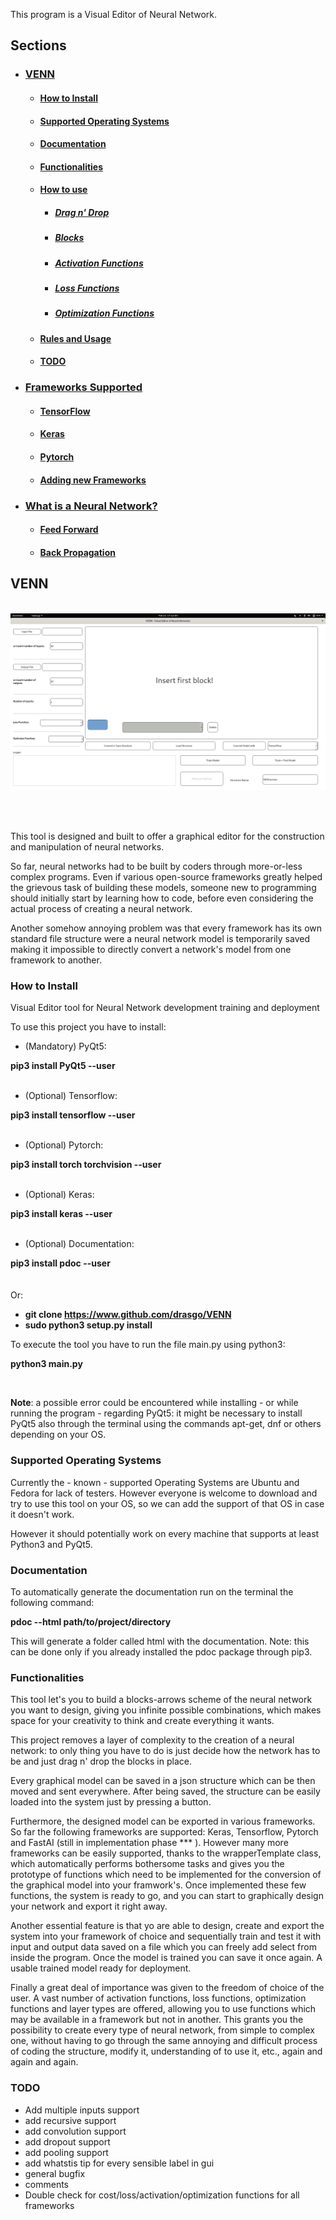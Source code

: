 This program is a Visual Editor of Neural Network.


## Sections

* ### [VENN](#VENN)
    * #### [How to Install](#install)
    * #### [Supported Operating Systems](#ossupport)
    * #### [Documentation](#documentation)
    * #### [Functionalities](#funcs)
    * #### <a href="Manual/HOWTO.md#howto">How to use</a>
      * ##### <a href="Manual/HOWTO.md#dragdrop">Drag n' Drop</a>
      * ##### <a href="Manual/HOWTO.md#blocks">Blocks</a>
      * ##### <a href="Manual/HOWTO.md#archs">Activation Functions</a>
      * ##### <a href="Manual/HOWTO.md#loss">Loss Functions</a>
      * ##### <a href="Manual/HOWTO.md#optim">Optimization Functions</a>
    * #### <a href="Manual/rules.md#rules">Rules and Usage</a>
    * #### [TODO](#todo)
* ### <a href="Manual/frameworks.md#frames">Frameworks Supported</a>
    * #### <a href="Manual/frameworks.md#tensor">TensorFlow</a>
    * #### <a href="Manual/frameworks.md#keras">Keras</a>
    * #### <a href="Manual/frameworks.md#pytorch">Pytorch</a>
    * #### <a href="Manual/frameworks.md#otherframes">Adding new Frameworks</a>
* ### <a href="Manual/neuralnetwork.md#whatis">What is a Neural Network?</a>
    * #### <a href="Manual/neuralnetwork.md#feedfor">Feed Forward</a>
    * #### <a href="Manual/neuralnetwork.md#backprop">Back Propagation</a>


## <a name="VENN"></a> VENN


<br />
<img src="Manual/Images/VENN.jpg" />

<br /><br />

This tool is designed and built to offer a graphical editor for the construction and manipulation of neural networks.

So far, neural networks had to be built by coders through more-or-less complex programs. Even if various open-source frameworks greatly helped the grievous task of building these models, someone new to programming should initially start by learning how to code, before even considering  the actual process of creating a neural network.

Another somehow annoying problem was that every framework has its own standard file structure were a neural network model is temporarily saved making it impossible to directly convert a network's model from one framework to another.


### <a name="install"></a>How to Install


Visual Editor tool for Neural Network development training and deployment

To use this project you have to install:

- (Mandatory) PyQt5:

<b>pip3 install PyQt5 --user</b>
<br /><br />
- (Optional) Tensorflow:

<b>pip3 install tensorflow --user</b>
<br /><br />
- (Optional) Pytorch:

<b>pip3 install torch torchvision --user</b>
<br /><br />
- (Optional) Keras:

<b>pip3 install keras --user</b>
<br /><br />
- (Optional) Documentation:

<b>pip3 install pdoc --user</b>
<br /><br /><br />
Or:

- <b>git clone https://www.github.com/drasgo/VENN</b>
- <b>sudo python3 setup.py install</b>


To execute the tool you have to run the file main.py using python3:

<b>python3 main.py</b>

<br />

<b>Note</b>: a possible error could be encountered while installing - or while running the program - regarding PyQt5: it might be necessary to install PyQt5 also through the terminal using the commands apt-get, dnf or others depending on your OS.


### <a name="ossupport"></a>Supported Operating Systems


Currently the - known - supported Operating Systems are Ubuntu and Fedora for lack of testers. However everyone is welcome to download and try to use this tool on your OS, so we can add the support of that OS in case it doesn't work.

However it should potentially work on every machine that supports at least Python3 and PyQt5.


### <a name="documentation"></a> Documentation


To automatically generate the documentation run on the terminal the following command:

<b>pdoc --html path/to/project/directory</b>

This will generate a folder called html with the documentation. Note: this can be done only if you already installed the pdoc package through pip3.


### <a name="funcs"></a> Functionalities


This tool let's you to build a blocks-arrows scheme of the neural network you want to design, giving you infinite possible combinations, which makes space for your creativity to think and create everything it wants.

This project removes a layer of complexity to the creation of a neural network: to only thing you have to do is just decide how the network has to be and just drag n' drop the blocks in place.

Every graphical model can be saved in a json structure which can be then moved and sent everywhere. After being saved, the structure can be easily loaded into the system just by pressing a button.


Furthermore, the designed model can be exported in various frameworks. So far the following frameworks are supported: Keras, Tensorflow, Pytorch and FastAI (still in implementation phase *** ). However many more frameworks can be easily supported, thanks to the wrapperTemplate class, which automatically performs bothersome tasks and gives you the prototype of functions which need to be implemented for the conversion of the graphical model into your framwork's. Once implemented these few functions, the system is ready to go, and you can start to graphically design your network and export it right away.

Another essential feature is that yo are able to design, create and export the system into your framework of choice and sequentially train and test it with input and output data saved on a file which you can freely add select from inside the program. Once the model is trained you can save it once again. A usable trained model ready for deployment.

Finally a great deal of importance was given to the freedom of choice of the user. A vast number of activation functions, loss functions, optimization functions and layer types are offered, allowing you to use functions which may be available in a framework but not in another. This grants you the possibility to create every type of neural network, from simple to complex one, without having to go through the same annoying and difficult process of coding the structure, modify it, understanding of to use it, etc., again and again and again.


### <a name="todo"></a>TODO
- Add multiple inputs support
- add recursive support
- add convolution support
- add dropout support
- add pooling support
- add whatstis tip for every sensible label in gui
- general bugfix
- comments
- Double check for cost/loss/activation/optimization functions for all frameworks
